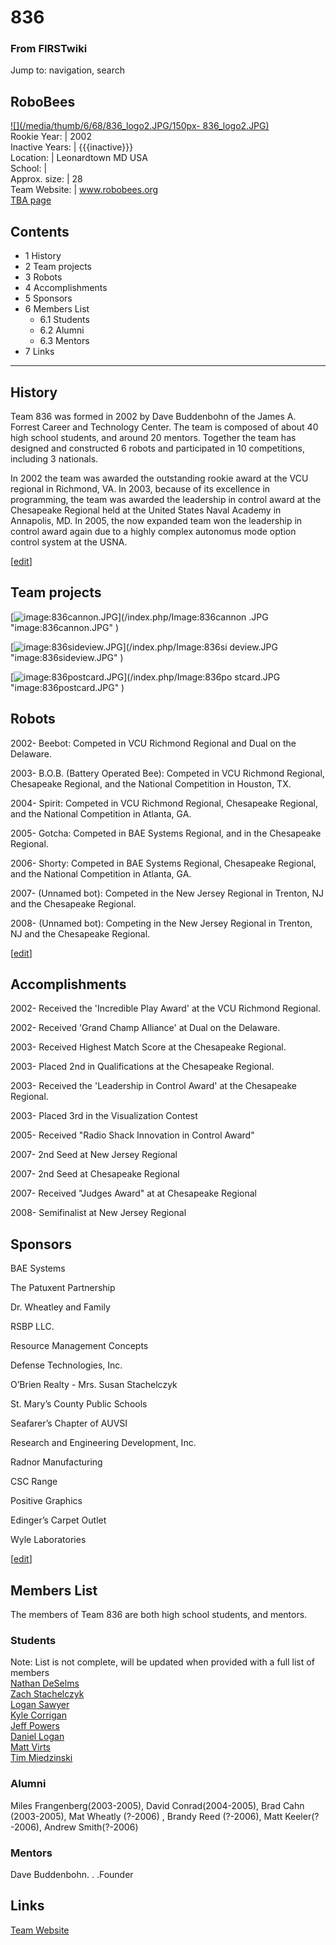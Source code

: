 # 836

### From FIRSTwiki

Jump to: navigation, search

RoboBees  
---  
[![](/media/thumb/6/68/836_logo2.JPG/150px-
836_logo2.JPG)](/index.php/Image:836_logo2.JPG "" )  
Rookie Year: | 2002  
Inactive Years: | {{{inactive}}}  
Location: | Leonardtown MD USA  
School: |  
Approx. size: | 28  
Team Website: | www.robobees.org  
[TBA page](http://www.thebluealliance.net/tbatv/team.php?team=836
"http://www.thebluealliance.net/tbatv/team.php?team=836" )  
  
  

  

## Contents

  * 1 History
  * 2 Team projects
  * 3 Robots
  * 4 Accomplishments
  * 5 Sponsors
  * 6 Members List
    * 6.1 Students
    * 6.2 Alumni
    * 6.3 Mentors
  * 7 Links  
---  
  

## History

Team 836 was formed in 2002 by Dave Buddenbohn of the James A. Forrest Career
and Technology Center. The team is composed of about 40 high school students,
and around 20 mentors. Together the team has designed and constructed 6 robots
and participated in 10 competitions, including 3 nationals.

In 2002 the team was awarded the outstanding rookie award at the VCU regional
in Richmond, VA. In 2003, because of its excellence in programming, the team
was awarded the leadership in control award at the Chesapeake Regional held at
the United States Naval Academy in Annapolis, MD. In 2005, the now expanded
team won the leadership in control award again due to a highly complex
autonomus mode option control system at the USNA.

[[edit](/index.php?title=836&action=edit&section=2 "Edit section: Team
projects" )]

## Team projects

[![image:836cannon.JPG](/media/4/49/836cannon.JPG)](/index.php/Image:836cannon
.JPG "image:836cannon.JPG" )

[![image:836sideview.JPG](/media/6/6d/836sideview.JPG)](/index.php/Image:836si
deview.JPG "image:836sideview.JPG" )

[![image:836postcard.JPG](/media/d/db/836postcard.JPG)](/index.php/Image:836po
stcard.JPG "image:836postcard.JPG" )


## Robots

2002- Beebot: Competed in VCU Richmond Regional and Dual on the Delaware.

2003- B.O.B. (Battery Operated Bee): Competed in VCU Richmond Regional,
Chesapeake Regional, and the National Competition in Houston, TX.

2004- Spirit: Competed in VCU Richmond Regional, Chesapeake Regional, and the
National Competition in Atlanta, GA.

2005- Gotcha: Competed in BAE Systems Regional, and in the Chesapeake
Regional.

2006- Shorty: Competed in BAE Systems Regional, Chesapeake Regional, and the
National Competition in Atlanta, GA.

2007- (Unnamed bot): Competed in the New Jersey Regional in Trenton, NJ and
the Chesapeake Regional.

2008- (Unnamed bot): Competing in the New Jersey Regional in Trenton, NJ and
the Chesapeake Regional.

[[edit](/index.php?title=836&action=edit&section=4 "Edit section:
Accomplishments" )]

## Accomplishments

2002- Received the 'Incredible Play Award' at the VCU Richmond Regional.

2002- Received 'Grand Champ Alliance' at Dual on the Delaware.

2003- Received Highest Match Score at the Chesapeake Regional.

2003- Placed 2nd in Qualifications at the Chesapeake Regional.

2003- Received the 'Leadership in Control Award' at the Chesapeake Regional.

2003- Placed 3rd in the Visualization Contest

2005- Received "Radio Shack Innovation in Control Award"

2007- 2nd Seed at New Jersey Regional

2007- 2nd Seed at Chesapeake Regional

2007- Received "Judges Award" at at Chesapeake Regional

2008- Semifinalist at New Jersey Regional


## Sponsors

BAE Systems

The Patuxent Partnership

Dr. Wheatley and Family

RSBP LLC.

Resource Management Concepts

Defense Technologies, Inc.

O’Brien Realty - Mrs. Susan Stachelczyk

St. Mary’s County Public Schools

Seafarer’s Chapter of AUVSI

Research and Engineering Development, Inc.

Radnor Manufacturing

CSC Range

Positive Graphics

Edinger’s Carpet Outlet

Wyle Laboratories

[[edit](/index.php?title=836&action=edit&section=6 "Edit section: Members
List" )]

## Members List

The members of Team 836 are both high school students, and mentors.


### Students

Note: List is not complete, will be updated when provided with a full list of
members  
[Nathan DeSelms](/index.php?title=Nathan_DeSelms&action=edit "Nathan DeSelms"
)  
[Zach Stachelczyk](/index.php?title=Zach_Stachelczyk&action=edit "Zach
Stachelczyk" )  
[Logan Sawyer](/index.php?title=Logan_Sawyer&action=edit "Logan Sawyer" )  
[Kyle Corrigan](/index.php?title=Kyle_Corrigan&action=edit "Kyle Corrigan" )  
[Jeff Powers](/index.php?title=Jeff_Powers&action=edit "Jeff Powers" )  
[Daniel Logan](/index.php?title=Daniel_Logan&action=edit "Daniel Logan" )  
[Matt Virts](/index.php/User:Mvirts "User:Mvirts" )  
[Tim Miedzinski](/index.php?title=User:Tim-tim&action=edit "User:Tim-tim" )  


### Alumni

Miles Frangenberg(2003-2005), David Conrad(2004-2005), Brad Cahn (2003-2005),
Mat Wheatly (?-2006) , Brandy Reed (?-2006), Matt Keeler(?-2006), Andrew
Smith(?-2006)


### Mentors

Dave Buddenbohn. . .Founder


## Links

[Team Website](http://www.robobees.org/ "http://www.robobees.org/" )

